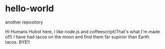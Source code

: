 # hello-world
another repository

Hi Humans
Hubot here, I like node.js and coffeescript(That's what I'm made of!)
I have had tacos on the moon and find them far supirior than Earth tacos.
BYE!!
